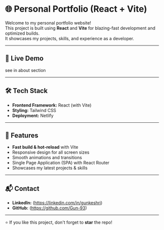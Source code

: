 # 🌐 Personal Portfolio (React + Vite)

Welcome to my personal portfolio website!  
This project is built using **React** and **Vite** for blazing-fast development and optimized builds.  
It showcases my projects, skills, and experience as a developer.  

---

## 🚀 Live Demo
see in about section

---

## 🛠️ Tech Stack
- **Frontend Framework:** React (with Vite)
- **Styling:** Tailwind CSS
- **Deployment:** Netlify

---

## 📌 Features
- **Fast build & hot-reload** with Vite
- Responsive design for all screen sizes
- Smooth animations and transitions
- Single Page Application (SPA) with React Router
- Showcases my latest projects & skills

---

## 📬 Contact
- **LinkedIn:** (https://linkedin.com/in/gunkeshri)
- **GitHub:** (https://github.com/Gun-93)

---

⭐ If you like this project, don't forget to **star** the repo!

